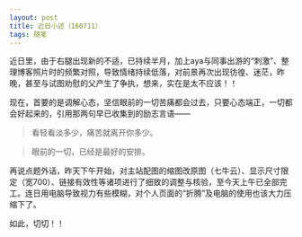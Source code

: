 ```yaml
---
layout: post
title: 近日小述（160711）
tags: 随笔
---
```


近日里，由于右腿出现新的不适，已持续半月，加上aya与同事出游的“刺激”、整理博客照片时的频繁对照，导致情绪持续低落，对前景再次出现彷徨、迷茫，昨晚，甚至与试图劝慰的父产生了争执，想来，实在是太不应该！！

现在，首要的是调解心态，坚信眼前的一切苦痛都会过去，只要心态端正，一切都会好起来的，引用那两句早已收集到的励志言语——

> 看轻看淡多少，痛苦就离开你多少。

> 眼前的一切，已经是最好的安排。

再说点题外话，昨天下午开始，对主站配图的缩图改原图（七牛云）、显示尺寸限定（宽700）、链接有效性等诸项进行了细致的调整与核验，至今天上午已全部完工。连日用电脑导致视力有些模糊，对个人页面的“折腾”及电脑的使用也该大力压缩下了。

如此，切切！！

